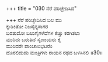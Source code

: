 +++
title = "030 ನೆರೆ ಪರಿಚ್ಛೇದಿಸಿದ"

+++
ನೆರೆ ಪರಿಚ್ಛೇದಿಸಿದ ಬಲ ಮು  
ಕ್ಕುರಿಕಿತೋ ನಿಜಸೈನ್ಯಸಾಗರ  
ಬರತುದೋ ಬಲುಗೈಗಳೆದೆಗಳ ಕೆಚ್ಚು ಕರಗಿತಲಾ  
ಮುರಿದು ಬರುತಿದೆ ಸೃಂಜಯರು ಕೈ  
ಮುರಿದರೇ ಪಾಂಚಾಲಭಟರೆಂ  
ದೊರಲಿದುದು ಮಂತ್ರಿಗಳು ರಾಯನ ರಥದ ಬಳಸಿನಲಿ     ॥30॥